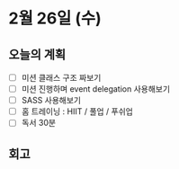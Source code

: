 # 2월 26일 (수)

## 오늘의 계획

- [ ] 미션 클래스 구조 짜보기
- [ ] 미션 진행하며 event delegation 사용해보기
- [ ] SASS 사용해보기
- [ ] 홈 트레이닝 : HIIT / 풀업 / 푸쉬업
- [ ] 독서 30분

## 회고
